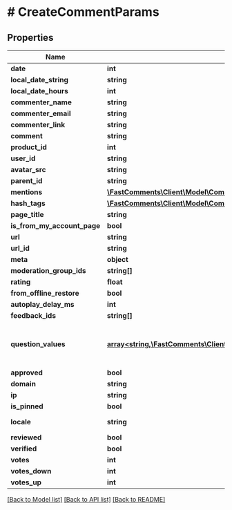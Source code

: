 # # CreateCommentParams

## Properties

Name | Type | Description | Notes
------------ | ------------- | ------------- | -------------
**date** | **int** |  | [optional]
**local_date_string** | **string** |  | [optional]
**local_date_hours** | **int** |  | [optional]
**commenter_name** | **string** |  |
**commenter_email** | **string** |  | [optional]
**commenter_link** | **string** |  | [optional]
**comment** | **string** |  |
**product_id** | **int** |  | [optional]
**user_id** | **string** |  | [optional]
**avatar_src** | **string** |  | [optional]
**parent_id** | **string** |  | [optional]
**mentions** | [**\FastComments\Client\Model\CommentUserMentionInfo[]**](CommentUserMentionInfo.md) |  | [optional]
**hash_tags** | [**\FastComments\Client\Model\CommentUserHashTagInfo[]**](CommentUserHashTagInfo.md) |  | [optional]
**page_title** | **string** |  | [optional]
**is_from_my_account_page** | **bool** |  | [optional]
**url** | **string** |  |
**url_id** | **string** |  |
**meta** | **object** |  | [optional]
**moderation_group_ids** | **string[]** |  | [optional]
**rating** | **float** |  | [optional]
**from_offline_restore** | **bool** |  | [optional]
**autoplay_delay_ms** | **int** |  | [optional]
**feedback_ids** | **string[]** |  | [optional]
**question_values** | [**array<string,\FastComments\Client\Model\RecordStringStringOrNumberValue>**](RecordStringStringOrNumberValue.md) | Construct a type with a set of properties K of type T | [optional]
**approved** | **bool** |  | [optional]
**domain** | **string** |  | [optional]
**ip** | **string** |  | [optional]
**is_pinned** | **bool** |  | [optional]
**locale** | **string** | Example: en_us |
**reviewed** | **bool** |  | [optional]
**verified** | **bool** |  | [optional]
**votes** | **int** |  | [optional]
**votes_down** | **int** |  | [optional]
**votes_up** | **int** |  | [optional]

[[Back to Model list]](../../README.md#models) [[Back to API list]](../../README.md#endpoints) [[Back to README]](../../README.md)
